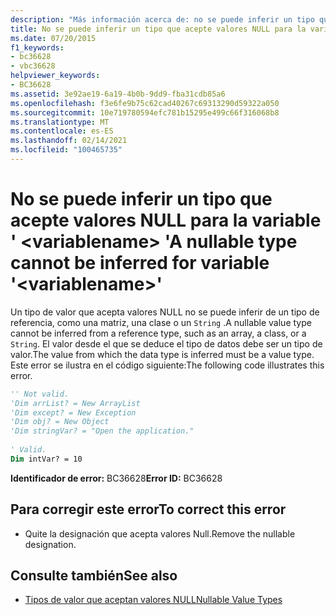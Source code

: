 ```yaml
---
description: "Más información acerca de: no se puede inferir un tipo que acepta valores NULL para la variable ' <variablename> '"
title: No se puede inferir un tipo que acepte valores NULL para la variable ' <variablename> '
ms.date: 07/20/2015
f1_keywords:
- bc36628
- vbc36628
helpviewer_keywords:
- BC36628
ms.assetid: 3e92ae19-6a19-4b0b-9dd9-fba31cdb85a6
ms.openlocfilehash: f3e6fe9b75c62cad40267c69313290d59322a050
ms.sourcegitcommit: 10e719780594efc781b15295e499c66f316068b8
ms.translationtype: MT
ms.contentlocale: es-ES
ms.lasthandoff: 02/14/2021
ms.locfileid: "100465735"
---
```

# <a name="a-nullable-type-cannot-be-inferred-for-variable-variablename"></a><span data-ttu-id="57581-103">No se puede inferir un tipo que acepte valores NULL para la variable ' \<variablename> '</span><span class="sxs-lookup"><span data-stu-id="57581-103">A nullable type cannot be inferred for variable '\<variablename>'</span></span>

<span data-ttu-id="57581-104">Un tipo de valor que acepta valores NULL no se puede inferir de un tipo de referencia, como una matriz, una clase o un `String` .</span><span class="sxs-lookup"><span data-stu-id="57581-104">A nullable value type cannot be inferred from a reference type, such as an array, a class, or a `String`.</span></span> <span data-ttu-id="57581-105">El valor desde el que se deduce el tipo de datos debe ser un tipo de valor.</span><span class="sxs-lookup"><span data-stu-id="57581-105">The value from which the data type is inferred must be a value type.</span></span> <span data-ttu-id="57581-106">Este error se ilustra en el código siguiente:</span><span class="sxs-lookup"><span data-stu-id="57581-106">The following code illustrates this error.</span></span>  
  
```vb  
'' Not valid.
'Dim arrList? = New ArrayList  
'Dim except? = New Exception  
'Dim obj? = New Object  
'Dim stringVar? = "Open the application."  
  
' Valid.  
Dim intVar? = 10  
```  
  
 <span data-ttu-id="57581-107">**Identificador de error:** BC36628</span><span class="sxs-lookup"><span data-stu-id="57581-107">**Error ID:** BC36628</span></span>  
  
## <a name="to-correct-this-error"></a><span data-ttu-id="57581-108">Para corregir este error</span><span class="sxs-lookup"><span data-stu-id="57581-108">To correct this error</span></span>  
  
- <span data-ttu-id="57581-109">Quite la designación que acepta valores Null.</span><span class="sxs-lookup"><span data-stu-id="57581-109">Remove the nullable designation.</span></span>  
  
## <a name="see-also"></a><span data-ttu-id="57581-110">Consulte también</span><span class="sxs-lookup"><span data-stu-id="57581-110">See also</span></span>

- [<span data-ttu-id="57581-111">Tipos de valor que aceptan valores NULL</span><span class="sxs-lookup"><span data-stu-id="57581-111">Nullable Value Types</span></span>](../programming-guide/language-features/data-types/nullable-value-types.md)

